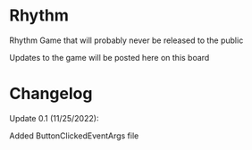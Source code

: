 # Rhythm

Rhythm Game that will probably never be released to the public


Updates to the game will be posted here on this board


# Changelog

Update 0.1 (11/25/2022):

Added ButtonClickedEventArgs file
